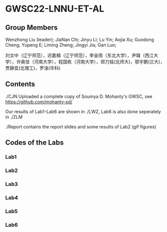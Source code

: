 #  GWSC22-LNNU-ET-AL
## Group Members

Wenzhong Liu (leader); JiaNan Chi; Jinyu Li; Lu Yin; Aojia Xu; Guodong Cheng; Yupeng E; Liming Zheng; Jingyi Jia; Gan Luo;

刘文中（辽宁师范），迟嘉楠（辽宁师范），李金雨（东北大学），尹璐（西江大学），许奥佳（河南大学），程国栋（河南大学），郑力铭(北师大)，鄂宇鹏(兰大)，贾静宜(北理工)，罗淦(华科)

## Contents

./CJN Uploaded a complete copy of Soumya D. Mohanty's GWSC, see https://github.com/mohanty-sd/

Our results of Lab1-Lab6 are shown in ./LWZ, Lab6 is also done seperately in ./ZLM

./Report contains the report slides and some results of Lab2 (gif figures)

## Codes of the Labs


### Lab1

### Lab2

### Lab3

### Lab4

### Lab5

### Lab6

